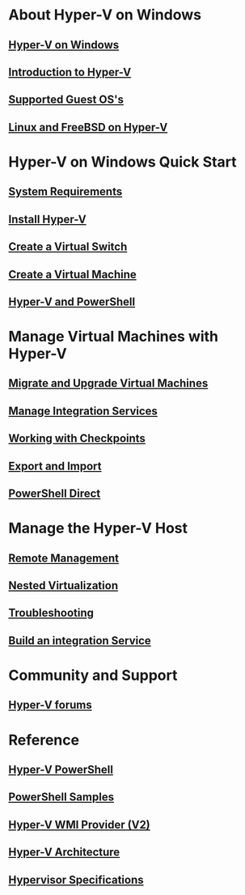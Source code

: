 # About Hyper-V on Windows
## [Hyper-V on Windows](./windows_welcome.md)
## [Introduction to Hyper-V](./about/hyperv_on_windows.md)
## [Supported Guest OS's](about/supported_guest_os.md)
## [Linux and FreeBSD on Hyper-V](https://technet.microsoft.com/library/dn531030.aspx)
# Hyper-V on Windows Quick Start
## [System Requirements](quick_start/walkthrough_compatibility.md)
## [Install Hyper-V](quick_start/walkthrough_install.md)
## [Create a Virtual Switch](quick_start/walkthrough_virtual_switch.md)
## [Create a Virtual Machine](quick_start/walkthrough_create_vm.md)
## [Hyper-V and PowerShell](quick_start/walkthrough_powershell.md)
# Manage Virtual Machines with Hyper-V
## [Migrate and Upgrade Virtual Machines](user_guide/migrating_vms.md)
## [Manage Integration Services](user_guide/managing_ics.md)
## [Working with Checkpoints](user_guide/checkpoints.md)
## [Export and Import](user_guide/export_import.md)
## [PowerShell Direct](user_guide/vmsession.md)
# Manage the Hyper-V Host
## [Remote Management](user_guide/remote_host_management.md)
## [Nested Virtualization](user_guide/nesting.md)
## [Troubleshooting](user_guide/troubleshooting.md)
## [Build an integration Service](develop/make_mgmt_service.md)
# Community and Support
## [Hyper-V forums](https://social.technet.microsoft.com/Forums/windowsserver/en-US/home?forum=winserverhyperv)
# Reference
## [Hyper-V PowerShell](https://technet.microsoft.com/library/hh848559.aspx)
## [PowerShell Samples](develop/powershell_snippets.md)
## [Hyper-V WMI Provider (V2)](https://msdn.microsoft.com/library/hh850319.aspx)
## [Hyper-V Architecture](https://msdn.microsoft.com/en-us/library/cc768520(v=bts.10).aspx)
## [Hypervisor Specifications](develop/tlfs.md)
